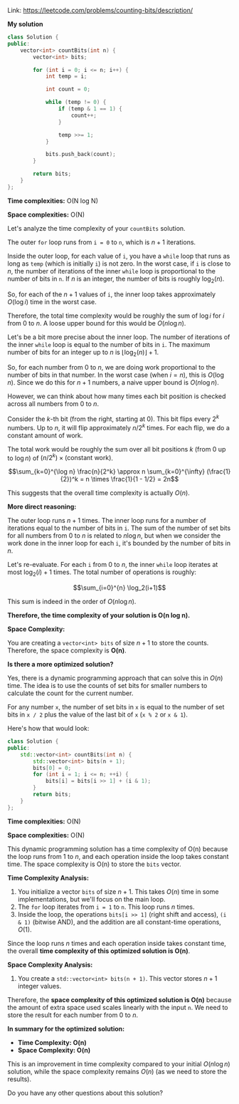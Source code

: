 Link: https://leetcode.com/problems/counting-bits/description/

**My solution**

```cpp
class Solution {
public:
    vector<int> countBits(int n) {
        vector<int> bits;

        for (int i = 0; i <= n; i++) {
            int temp = i;

            int count = 0;

            while (temp != 0) {
                if (temp & 1 == 1) {
                    count++;
                }

                temp >>= 1;
            }

            bits.push_back(count);
        }

        return bits;
    }
};
```

**Time complexities:** O(N log N)

**Space complexities:** O(N)

Let's analyze the time complexity of your `countBits` solution.

The outer `for` loop runs from `i = 0` to `n`, which is $n+1$ iterations.

Inside the outer loop, for each value of `i`, you have a `while` loop that runs as long as `temp` (which is initially `i`) is not zero. In the worst case, if `i` is close to $n$, the number of iterations of the inner `while` loop is proportional to the number of bits in `n`. If $n$ is an integer, the number of bits is roughly $\log_2(n)$.

So, for each of the $n+1$ values of `i`, the inner loop takes approximately $O(\log i)$ time in the worst case.

Therefore, the total time complexity would be roughly the sum of $\log i$ for $i$ from 0 to $n$. A loose upper bound for this would be $O(n \log n)$.

Let's be a bit more precise about the inner loop. The number of iterations of the inner `while` loop is equal to the number of bits in `i`. The maximum number of bits for an integer up to $n$ is $\lfloor \log_2(n) \rfloor + 1$.

So, for each number from 0 to $n$, we are doing work proportional to the number of bits in that number. In the worst case (when $i=n$), this is $O(\log n)$. Since we do this for $n+1$ numbers, a naive upper bound is $O(n \log n)$.

However, we can think about how many times each bit position is checked across all numbers from 0 to $n$.

Consider the $k$-th bit (from the right, starting at 0). This bit flips every $2^k$ numbers. Up to $n$, it will flip approximately $n / 2^k$ times. For each flip, we do a constant amount of work.

The total work would be roughly the sum over all bit positions $k$ (from 0 up to $\log n$) of $(n/2^k) \times (\text{constant work})$.

$$\sum_{k=0}^{\log n} \frac{n}{2^k} \approx n \sum_{k=0}^{\infty} (\frac{1}{2})^k = n \times \frac{1}{1 - 1/2} = 2n$$

This suggests that the overall time complexity is actually $O(n)$.

**More direct reasoning:**

The outer loop runs $n+1$ times. The inner loop runs for a number of iterations equal to the number of bits in `i`. The sum of the number of set bits for all numbers from 0 to $n$ is related to $n \log n$, but when we consider the work done in the inner loop for each `i`, it's bounded by the number of bits in $n$.

Let's re-evaluate. For each `i` from 0 to $n$, the inner `while` loop iterates at most $\log_2(i) + 1$ times. The total number of operations is roughly:

$$\sum_{i=0}^{n} \log_2(i+1)$$

This sum is indeed in the order of $O(n \log n)$.

**Therefore, the time complexity of your solution is O(n log n).**

**Space Complexity:**

You are creating a `vector<int> bits` of size $n+1$ to store the counts. Therefore, the space complexity is **O(n)**.

**Is there a more optimized solution?**

Yes, there is a dynamic programming approach that can solve this in $O(n)$ time. The idea is to use the counts of set bits for smaller numbers to calculate the count for the current number.

For any number `x`, the number of set bits in `x` is equal to the number of set bits in `x / 2` plus the value of the last bit of `x` (`x % 2` or `x & 1`).

Here's how that would look:

```cpp
class Solution {
public:
    std::vector<int> countBits(int n) {
        std::vector<int> bits(n + 1);
        bits[0] = 0;
        for (int i = 1; i <= n; ++i) {
            bits[i] = bits[i >> 1] + (i & 1);
        }
        return bits;
    }
};
```

**Time complexities:** O(N)

**Space complexities:** O(N)

This dynamic programming solution has a time complexity of O(n) because the loop runs from 1 to $n$, and each operation inside the loop takes constant time. The space complexity is O(n) to store the `bits` vector.

**Time Complexity Analysis:**

1.  You initialize a vector `bits` of size $n+1$. This takes $O(n)$ time in some implementations, but we'll focus on the main loop.
2.  The `for` loop iterates from `i = 1` to `n`. This loop runs $n$ times.
3.  Inside the loop, the operations `bits[i >> 1]` (right shift and access), `(i & 1)` (bitwise AND), and the addition are all constant-time operations, $O(1)$.

Since the loop runs $n$ times and each operation inside takes constant time, the overall **time complexity of this optimized solution is O(n)**.

**Space Complexity Analysis:**

1.  You create a `std::vector<int> bits(n + 1)`. This vector stores $n+1$ integer values.

Therefore, the **space complexity of this optimized solution is O(n)** because the amount of extra space used scales linearly with the input `n`. We need to store the result for each number from 0 to $n$.

**In summary for the optimized solution:**

* **Time Complexity: O(n)**
* **Space Complexity: O(n)**

This is an improvement in time complexity compared to your initial $O(n \log n)$ solution, while the space complexity remains $O(n)$ (as we need to store the results).

Do you have any other questions about this solution?